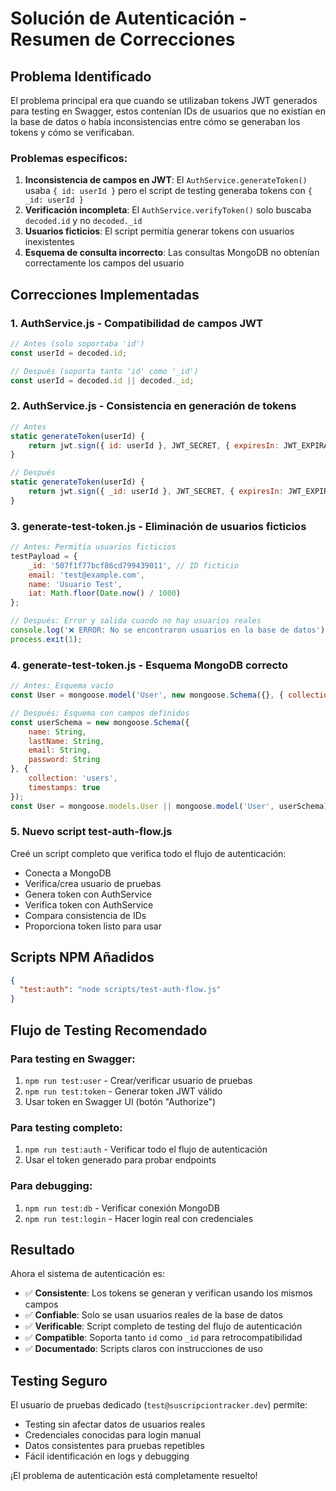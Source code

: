 # Solución de Autenticación - Resumen de Correcciones

## Problema Identificado

El problema principal era que cuando se utilizaban tokens JWT generados para testing en Swagger, estos contenían IDs de usuarios que no existían en la base de datos o había inconsistencias entre cómo se generaban los tokens y cómo se verificaban.

### Problemas específicos:
1. **Inconsistencia de campos en JWT**: El `AuthService.generateToken()` usaba `{ id: userId }` pero el script de testing generaba tokens con `{ _id: userId }`
2. **Verificación incompleta**: El `AuthService.verifyToken()` solo buscaba `decoded.id` y no `decoded._id`
3. **Usuarios ficticios**: El script permitía generar tokens con usuarios inexistentes
4. **Esquema de consulta incorrecto**: Las consultas MongoDB no obtenían correctamente los campos del usuario

## Correcciones Implementadas

### 1. AuthService.js - Compatibilidad de campos JWT
```javascript
// Antes (solo soportaba 'id')
const userId = decoded.id;

// Después (soporta tanto 'id' como '_id')
const userId = decoded.id || decoded._id;
```

### 2. AuthService.js - Consistencia en generación de tokens
```javascript
// Antes
static generateToken(userId) {
    return jwt.sign({ id: userId }, JWT_SECRET, { expiresIn: JWT_EXPIRATION });
}

// Después
static generateToken(userId) {
    return jwt.sign({ _id: userId }, JWT_SECRET, { expiresIn: JWT_EXPIRATION });
}
```

### 3. generate-test-token.js - Eliminación de usuarios ficticios
```javascript
// Antes: Permitía usuarios ficticios
testPayload = {
    _id: '507f1f77bcf86cd799439011', // ID ficticio
    email: 'test@example.com',
    name: 'Usuario Test',
    iat: Math.floor(Date.now() / 1000)
};

// Después: Error y salida cuando no hay usuarios reales
console.log('❌ ERROR: No se encontraron usuarios en la base de datos');
process.exit(1);
```

### 4. generate-test-token.js - Esquema MongoDB correcto
```javascript
// Antes: Esquema vacío
const User = mongoose.model('User', new mongoose.Schema({}, { collection: 'users' }));

// Después: Esquema con campos definidos
const userSchema = new mongoose.Schema({
    name: String,
    lastName: String,
    email: String,
    password: String
}, { 
    collection: 'users',
    timestamps: true 
});
const User = mongoose.models.User || mongoose.model('User', userSchema);
```

### 5. Nuevo script test-auth-flow.js
Creé un script completo que verifica todo el flujo de autenticación:
- Conecta a MongoDB
- Verifica/crea usuario de pruebas
- Genera token con AuthService
- Verifica token con AuthService
- Compara consistencia de IDs
- Proporciona token listo para usar

## Scripts NPM Añadidos

```json
{
  "test:auth": "node scripts/test-auth-flow.js"
}
```

## Flujo de Testing Recomendado

### Para testing en Swagger:
1. `npm run test:user` - Crear/verificar usuario de pruebas
2. `npm run test:token` - Generar token JWT válido
3. Usar token en Swagger UI (botón "Authorize")

### Para testing completo:
1. `npm run test:auth` - Verificar todo el flujo de autenticación
2. Usar el token generado para probar endpoints

### Para debugging:
1. `npm run test:db` - Verificar conexión MongoDB
2. `npm run test:login` - Hacer login real con credenciales

## Resultado

Ahora el sistema de autenticación es:
- ✅ **Consistente**: Los tokens se generan y verifican usando los mismos campos
- ✅ **Confiable**: Solo se usan usuarios reales de la base de datos
- ✅ **Verificable**: Script completo de testing del flujo de autenticación
- ✅ **Compatible**: Soporta tanto `id` como `_id` para retrocompatibilidad
- ✅ **Documentado**: Scripts claros con instrucciones de uso

## Testing Seguro

El usuario de pruebas dedicado (`test@suscripciontracker.dev`) permite:
- Testing sin afectar datos de usuarios reales
- Credenciales conocidas para login manual
- Datos consistentes para pruebas repetibles
- Fácil identificación en logs y debugging

¡El problema de autenticación está completamente resuelto!
